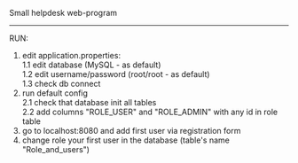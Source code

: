 Small helpdesk web-program
________________________________________________________________________________
RUN:
1. edit application.properties:</br>
  1.1 edit database (MySQL - as default)</br>
  1.2 edit username/password (root/root - as default)</br>
  1.3 check db connect</br>
2. run default config</br>
  2.1 check that database init all tables</br>
  2.2 add columns "ROLE_USER" and "ROLE_ADMIN" with any id in role table</br>
3. go to localhost:8080 and add first user via registration form</br>
4. change role your first user in the database (table's name "Role_and_users")
